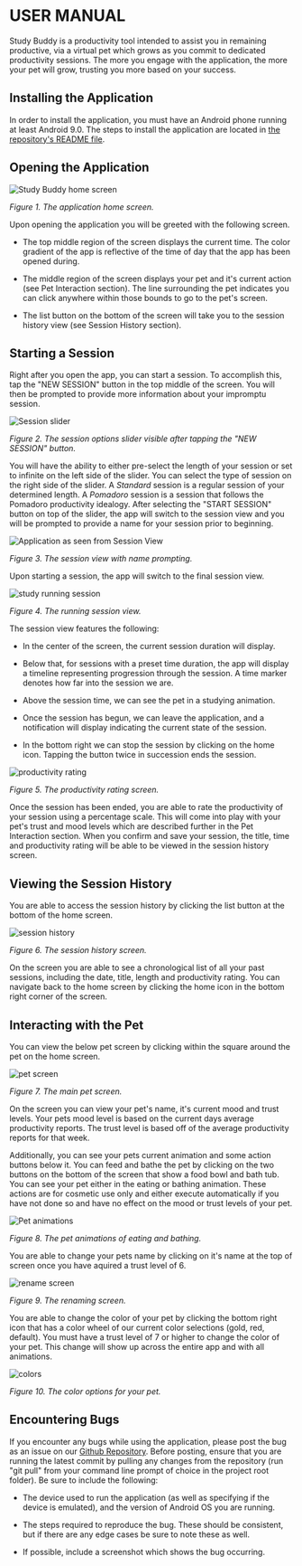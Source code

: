 # USER MANUAL

Study Buddy is a productivity tool intended to assist you in remaining productive, via a virtual pet which grows as you commit to dedicated productivity sessions. The more you engage with the application, the more your pet will grow, trusting you more based on your success.


## Installing the Application

In order to install the application, you must have an Android phone running at least Android 9.0. The steps to install the application are located in [the repository's README file](https://github.com/haciim/study_buddy_2020/blob/master/README.md#running-the-system).

## Opening the Application
![Study Buddy home screen](manual_resources/Home.png)

*Figure 1. The application home screen.*

Upon opening the application you will be greeted with the following screen.

- The top middle region of the screen displays the current time. The color gradient of the app is reflective of the time of day that the app has been opened during. 

- The middle region of the screen displays your pet and it's current action (see Pet Interaction section). The line surrounding the pet indicates you can click anywhere within those bounds to go to the pet's screen. 

- The list button on the bottom of the screen will take you to the session history view (see Session History section). 


## Starting a Session

Right after you open the app, you can start a session. To accomplish this, tap the "NEW SESSION" button in the top middle of the screen. You will then be prompted to provide more information about your impromptu session.  

![Session slider](manual_resources/SessionOptions.png)

*Figure 2. The session options slider visible after tapping the "NEW SESSION" button.*

You will have the ability to either pre-select the length of your session or set to infinite on the left side of the slider. You can select the type of session on the right side of the slider. A _Standard_ session is a regular session of your determined length. A _Pomadoro_ session is a session that follows the Pomadoro productivity idealogy. After selecting the "START SESSION" button on top of the slider, the app will switch to the session view and you will be prompted to provide a name for your session prior to beginning. 

![Application as seen from Session View](manual_resources/SessionNamingScreen.png)

*Figure 3. The session view with name prompting.*

Upon starting a session, the app will switch to the final session view. 

![study running session](manual_resources/Studying.png)

*Figure 4. The running session view.*

The session view features the following:

- In the center of the screen, the current session duration will display.

- Below that, for sessions with a preset time duration, the app will display a timeline representing progression through the session. A time marker denotes how far into the session we are.

- Above the session time, we can see the pet in a studying animation.

- Once the session has begun, we can leave the application, and a notification will display indicating the current state of the session. 

- In the bottom right we can stop the session by clicking on the home icon. Tapping the button twice in succession ends the session.

![productivity rating](manual_resources/ProductivityRating.png)

*Figure 5. The productivity rating screen.*

Once the session has been ended, you are able to rate the productivity of your session using a percentage scale. This will come into play with your pet's trust and mood levels which are described further in the Pet Interaction section. When you confirm and save your session, the title, time and productivity rating will be able to be viewed in the session history screen.

## Viewing the Session History 

You are able to access the session history by clicking the list button at the bottom of the home screen. 

![session history](manual_resources/History.png)

*Figure 6. The session history screen.*

On the screen you are able to see a chronological list of all your past sessions, including the date, title, length and productivity rating. You can navigate back to the home screen by clicking the home icon in the bottom right corner of the screen. 

## Interacting with the Pet

You can view the below pet screen by clicking within the square around the pet on the home screen. 

![pet screen](manual_resources/Pet.png)

*Figure 7. The main pet screen.*

On the screen you can view your pet's name, it's current mood and trust levels. Your pets mood level is based on the current days average productivity reports. The trust level is based off of the average productivity reports for that week. 

Additionally, you can see your pets current animation and some action buttons below it. You can feed and bathe the pet by clicking on the two buttons on the bottom of the screen that show a food bowl and bath tub. You can see your pet either in the eating or bathing animation. These actions are for cosmetic use only and either execute automatically if you have not done so and have no effect on the mood or trust levels of your pet. 

![Pet animations](manual_resources/PetActions.png)

*Figure 8. The pet animations of eating and bathing.*

You are able to change your pets name by clicking on it's name at the top of screen once you have aquired a trust level of 6. 

![rename screen](manual_resources/Name.png)

*Figure 9. The renaming screen.*

You are able to change the color of your pet by clicking the bottom right icon that has a color wheel of our current color selections (gold, red, default). You must have a trust level of 7 or higher to change the color of your pet. This change will show up across the entire app and with all animations. 

![colors](manual_resources/PetColor.png)

*Figure 10. The color options for your pet.*

## Encountering Bugs

If you encounter any bugs while using the application, please post the bug as an issue on our [Github Repository](https://github.com/haciim/study_buddy_2020). Before posting, ensure that you are running the latest commit by pulling any changes from the repository (run "git pull" from your command line prompt of choice in the project root folder). Be sure to include the following:

- The device used to run the application (as well as specifying if the device is emulated), and the version of Android OS you are running.

- The steps required to reproduce the bug. These should be consistent, but if there are any edge cases be sure to note these as well.

- If possible, include a screenshot which shows the bug occurring.
